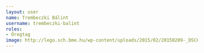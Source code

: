 ```yaml
---
layout: user
name: Trembeczki Bálint
username: trembeczki-balint
roles:
- Öregtag
image: http://lego.sch.bme.hu/wp-content/uploads/2015/02/20150209-_DSC6595-150x150.jpg
---
```

